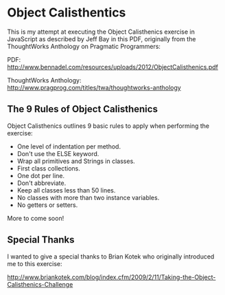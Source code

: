 
# Object Calisthentics 

This is my attempt at executing the Object Calisthenics exercise in JavaScript 
as described by Jeff Bay in this PDF, originally from the ThoughtWorks Anthology
on Pragmatic Programmers:

PDF: 
http://www.bennadel.com/resources/uploads/2012/ObjectCalisthenics.pdf

ThoughtWorks Anthology:
http://www.pragprog.com/titles/twa/thoughtworks-anthology

## The 9 Rules of Object Calisthenics 

Object Calisthenics outlines 9 basic rules to apply when performing the exercise:

* One level of indentation per method.
* Don't use the ELSE keyword.
* Wrap all primitives and Strings in classes.
* First class collections.
* One dot per line.
* Don't abbreviate.
* Keep all classes less than 50 lines.
* No classes with more than two instance variables.
* No getters or setters.

More to come soon!

## Special Thanks

I wanted to give a special thanks to Brian Kotek who originally introduced me 
to this exercise:

http://www.briankotek.com/blog/index.cfm/2009/2/11/Taking-the-Object-Calisthenics-Challenge

